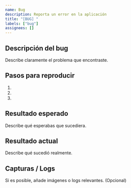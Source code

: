 ```yaml
---
name: Bug
description: Reporta un error en la aplicación
title: "[BUG] "
labels: ["bug"]
assignees: []
---
```


## Descripción del bug
Describe claramente el problema que encontraste.

## Pasos para reproducir
1. 
2. 
3. 

## Resultado esperado
Describe qué esperabas que sucediera.

## Resultado actual
Describe qué sucedió realmente.


## Capturas / Logs
Si es posible, añade imágenes o logs relevantes. (Opcional)
